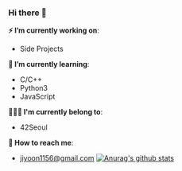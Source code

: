 ### Hi there 👋

**⚡️ I’m currently working on**:
- Side Projects

**🌱 I’m currently learning**:
- C/C++
- Python3
- JavaScript

**👩🏻‍💻 I'm currently belong to**:
- 42Seoul

**💌 How to reach me**:
- jiyoon1156@gmail.com
[![Anurag's github stats](https://github-readme-stats.vercel.app/api?username=jiyoon1156)](https://github.com/anuraghazra/github-readme-stats)
